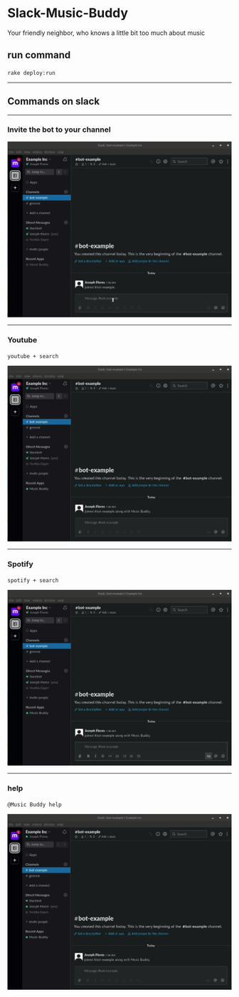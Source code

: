 # Slack-Music-Buddy
Your friendly neighbor, who knows a little bit too much about music

## run command
  `rake deploy:run`

---
## Commands on slack
---
### Invite the bot to your channel

![invite image](./images/invite.gif)

---
### Youtube
  `youtube + search`

![youtube command](./images/youtube.gif)

---
### Spotify
  `spotify + search`

![youtube command](./images/spotify.gif)

---
### help
  `@Music Buddy help`

![youtube command](./images/help.gif)
